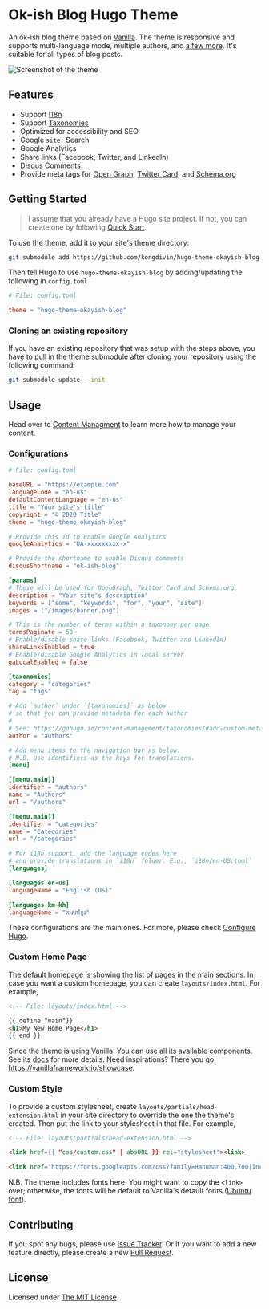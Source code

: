 # Ok-ish Blog Hugo Theme

An ok-ish blog theme based on [Vanilla](https://vanillaframework.io/). The theme
is responsive and supports multi-language mode, multiple authors, and [a few
more](#features). It's suitable for all types of blog posts.

![Screenshot of the
theme](https://raw.githubusercontent.com/kongdivin/hugo-theme-okayish-blog/master/images/screenshot.png)

## Features

* Support [I18n](https://gohugo.io/content-management/multilingual/)
* Support [Taxonomies](https://gohugo.io/content-management/taxonomies/)
* Optimized for accessibility and SEO
* Google `site:` Search
* Google Analytics
* Share links (Facebook, Twitter, and LinkedIn)
* Disqus Comments
* Provide meta tags for [Open Graph](https://ogp.me/), [Twitter
    Card](https://developer.twitter.com/en/docs/tweets/optimize-with-cards/overview/abouts-cards),
    and [Schema.org](https://schema.org/)

## Getting Started

> I assume that you already have a Hugo site project. If not, you can create one
> by following [Quick Start](https://gohugo.io/getting-started/quick-start/).

To use the theme, add it to your site's theme directory:

```sh
git submodule add https://github.com/kongdivin/hugo-theme-okayish-blog.git themes/hugo-theme-okayish-blog
```

Then tell Hugo to use `hugo-theme-okayish-blog` by adding/updating the following
in `config.toml`

```toml
# File: config.toml

theme = "hugo-theme-okayish-blog"
```

### Cloning an existing repository

If you have an existing repository that was setup with the steps above, you have
to pull in the theme submodule after cloning your repository using the following
command:

```sh
git submodule update --init
```

## Usage

Head over to [Content Managment](https://gohugo.io/content-management/) to learn
more how to manage your content.

### Configurations

```toml
# File: config.toml

baseURL = "https://example.com"
languageCode = "en-us"
defaultContentLanguage = "en-us"
title = "Your site's title"
copyright = "© 2020 Title"
theme = "hugo-theme-okayish-blog"

# Provide this id to enable Google Analytics
googleAnalytics = "UA-xxxxxxxxx-x"

# Provide the shortname to enable Disqus comments
disqusShortname = "ok-ish-blog"

[params]
# These will be used for OpenGraph, Twitter Card and Schema.org
description = "Your site's description"
keywords = ["some", "keywords", "for", "your", "site"]
images = ["/images/banner.png"]

# This is the number of terms within a taxonomy per page
termsPaginate = 50
# Enable/disable share links (Facebook, Twitter and LinkedIn)
shareLinksEnabled = true
# Enable/disable Google Analytics in local server
gaLocalEnabled = false

[taxonomies]
category = "categories"
tag = "tags"

# Add `author` under `[taxonomies]` as below
# so that you can provide metadata for each author
#
# See: https://gohugo.io/content-management/taxonomies/#add-custom-metadata-to-a-taxonomy-term
author = "authors"

# Add menu items to the navigation bar as below.
# N.B. Use identifiers as the keys for translations.
[menu]

[[menu.main]]
identifier = "authors"
name = "Authors"
url = "/authors"

[[menu.main]]
identifier = "categories"
name = "Categories"
url = "/categories"

# For i18n support, add the language codes here 
# and provide translations in `i18n` folder. E.g., `i18n/en-US.toml`
[languages]

[languages.en-us]
languageName = "English (US)"

[languages.km-kh]
languageName = "ភាសាខ្មែរ"
```

These configurations are the main ones. For more, please check [Configure
Hugo](https://gohugo.io/getting-started/configuration/).

### Custom Home Page

The default homepage is showing the list of pages in the main sections. In case
you want a custom homepage, you can create `layouts/index.html`. For example,

```html
<!-- File: layouts/index.html -->

{{ define "main"}}
<h1>My New Home Page</h1>
{{ end }}
```

Since the theme is using Vanilla. You can use all its available components. See
its [docs](https://docs.vanillaframework.io/) for more details. Need
inspirations? There you go, https://vanillaframework.io/showcase.

### Custom Style

To provide a custom stylesheet, create `layouts/partials/head-extension.html` in
your site directory to override the one the theme's created. Then put the link
to your stylesheet in that file. For example,

```html
<!-- File: layouts/partials/head-extension.html -->

<link href={{ "css/custom.css" | absURL }} rel="stylesheet"><link>

<link href="https://fonts.googleapis.com/css?family=Hanuman:400,700|Inconsolata|Roboto:400,400i,700,700i&display=swap&subset=khmer" rel="stylesheet"><link>
```

N.B. The theme includes fonts here. You might want to copy the `<link>` over;
otherwise, the fonts will be default to Vanilla's default fonts ([Ubuntu
font](https://design.ubuntu.com/font/)).

## Contributing

If you spot any bugs, please use [Issue
Tracker](https://github.com/kongdivin/hugo-theme-okayish-blog/issues). Or if you
want to add a new feature directly, please create a new [Pull
Request](https://github.com/kongdivin/hugo-theme-okayish-blog/pulls).

## License

Licensed under [The MIT
License](https://github.com/kongdivin/hugo-theme-okayish-blog/blob/master/LICENSE).
